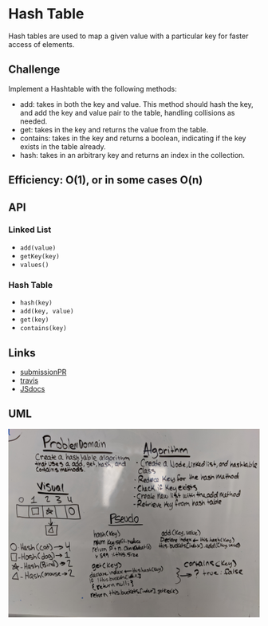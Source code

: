 # Hash Table
Hash tables are used to map a given value with a particular key for faster access of elements.

## Challenge
Implement a Hashtable with the following methods:
* add: takes in both the key and value. This method should hash the key, and add the key and value pair to the table, handling collisions as needed.
* get: takes in the key and returns the value from the table.
* contains: takes in the key and returns a boolean, indicating if the key exists in the table already.
* hash: takes in an arbitrary key and returns an index in the collection.


## Efficiency: O(1), or in some cases O(n)


## API

### Linked List
* `add(value)`  
* `getKey(key)` 
* `values()`

### Hash Table
* `hash(key)`
* `add(key, value)`
* `get(key)`
* `contains(key)` 

## Links
* [submissionPR]()
* [travis]()
* [JSdocs]()


## UML
![pseudo](../assets/hashtablesWB.jpg)
